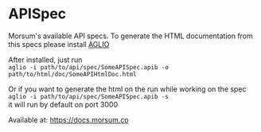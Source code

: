 # APISpec
Morsum's available API specs.
To generate the HTML documentation from this specs please install <a href="https://github.com/danielgtaylor/aglio" target="_blank">AGLIO</a>

After installed, just run<br>
`aglio -i path/to/api/spec/SomeAPISpec.apib -o path/to/html/doc/SomeAPIHtmlDoc.html`


Or if you want to generate the html on the run while working on the spec<br>
`aglio -i path/to/api/spec/SomeAPISpec.apib -s`<br>
it will run by default on port 3000

Available at: https://docs.morsum.co

